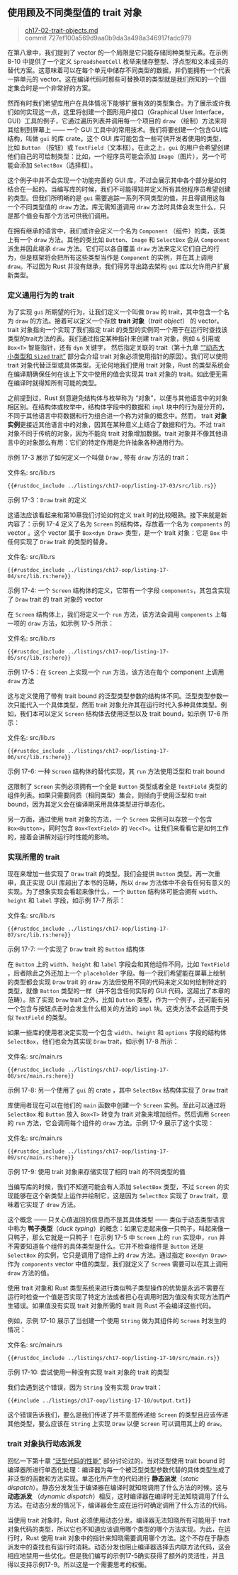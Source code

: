 ## 使用顾及不同类型值的 trait 对象

> [ch17-02-trait-objects.md](https://github.com/rust-lang/book/blob/main/src/ch17-02-trait-objects.md)
> <br>
> commit 727ef100a569d9aa0b9da3a498a346917fadc979

 在第八章中，我们提到了 vector 的一个局限是它只能存储同种类型元素。在示例 8-10 中提供了一个定义 `SpreadsheetCell` 枚举来储存整型、浮点型和文本成员的替代方案。这意味着可以在每个单元中储存不同类型的数据，并仍能拥有一个代表一排单元的 vector。这在编译代码时那些可替换项的类型就是我们所知的一个固定集合时是一个非常好的方案。

然而有时我们希望库用户在具体情况下能够扩展有效的类型集合。为了展示或许我们如何实现这一点，这里将创建一个图形用户接口（Graphical User Interface， GUI）工具的例子，它通过遍历列表并调用每一个项目的 `draw` （绘制）方法来将其绘制到屏幕上 —— 一个 GUI 工具中的常用技术。我们将要创建一个包含GUI库结构，叫做 `gui` 的库 crate。这个 GUI 库可能包含一些可供开发者使用的类型，比如 `Button` （按钮）或 `TextField`（文本框）。在此之上，`gui` 的用户会希望创建他们自己的可绘制类型：比如，一个程序员可能会添加 `Image`（图片），另一个可能会添加 `SelectBox`（选择框）。

这个例子中并不会实现一个功能完善的 GUI 库，不过会展示其中各个部分是如何结合在一起的。当编写库的时候，我们不可能得知并定义所有其他程序员希望创建的类型。但我们所明晰的是 `gui` 需要追踪一系列不同类型的值，并且得调用这每一个不同类型值的 `draw` 方法。库无需知道调用 `draw` 方法时具体会发生什么，只是那个值会有那个方法可供我们调用。

在拥有继承的语言中，我们或许会定义一个名为 `Component` （组件）的类，该类上有一个 `draw` 方法。其他的类比如 `Button`、`Image` 和 `SelectBox` 会从 `Component` 派生并因此继承 `draw` 方法。它们可以各自覆盖 `draw` 方法来定义它们自己的行为，但是框架将会把所有这些类型当作是 `Component` 的实例，并在其上调用 `draw`。不过因为 Rust 并没有继承，我们得另寻出路去架构 `gui` 库以允许用户扩展新类型。

### 定义通用行为的 trait

为了实现 `gui` 所期望的行为，让我们定义一个叫做 `Draw` 的 trait，其中包含一个名为 `draw` 的方法。接着可以定义一个存放 **trait 对象**（*trait object*） 的 vector。trait 对象指向一个实现了我们指定 trait 的类型的实例同一个用于在运行时查找该类型的trait方法的表。我们通过指定某种指针来创建 trait 对象，例如 `&` 引用或  `Box<T>` 智能指针，还有 `dyn`  关键字， 然后指定关联的 trait（第十九章  [““动态大小类型和 `Sized` trait”][dynamically-sized] 部分会介绍 trait 对象必须使用指针的原因）。我们可以使用 trait 对象代替泛型或具体类型。无论何地我们使用 trait 对象，Rust 的类型系统会在编译期确保任何在该上下文中使用的值会实现其 trait 对象的 trait。如此便无需在编译时就得知所有可能的类型。

之前提到过，Rust 刻意避免结构体与枚举称为 “对象”，以便与其他语言中的对象相区别。在结构体或枚举中，结构体字段中的数据和 `impl` 块中的行为是分开的，不同于其他语言中将数据和行为组合进一个称为对象的概念中。然而， trait **对象实例**更接近其他语言中的对象，因其在某种意义上结合了数据和行为。不过 trait 对象不同于传统的对象，因为不能向 trait 对象增加数据。trait 对象并不像其他语言中的对象那么有用：它们的特定作用是允许抽象各种通用行为。

示例 17-3 展示了如何定义一个叫做 `Draw` , 带有 `draw` 方法的 trait：

<span class="filename">文件名: src/lib.rs</span>

```rust,noplayground
{{#rustdoc_include ../listings/ch17-oop/listing-17-03/src/lib.rs}}
```

<span class="caption">示例 17-3：`Draw` trait 的定义</span>

这语法应该看起来和第10章我们讨论如何定义 trait 时的比较眼熟。接下来就是新内容了：示例 17-4 定义了名为 `Screen` 的结构体，存放着一个名为 `components` 的 vector 。这个 vector 属于 `Box<dyn Draw>` 类型，是一个 trait 对象：它是 `Box` 中任何实现了 `Draw` trait 的类型的替身。

<span class="filename">文件名: src/lib.rs</span>

```rust,noplayground
{{#rustdoc_include ../listings/ch17-oop/listing-17-04/src/lib.rs:here}}
```

<span class="caption">示例 17-4: 一个 `Screen` 结构体的定义，它带有一个字段 `components`，其包含实现了 `Draw` trait 的 trait 对象的 vector</span>

在 `Screen` 结构体上，我们将定义一个 `run` 方法，该方法会调用 `components` 上每一项的 `draw` 方法，如示例 17-5 所示：

<span class="filename">文件名: src/lib.rs</span>

```rust,noplayground
{{#rustdoc_include ../listings/ch17-oop/listing-17-05/src/lib.rs:here}}
```

<span class="caption">示例 17-5：在 `Screen` 上实现一个 `run` 方法，该方法在每个 component 上调用 `draw` 方法</span>

这与定义使用了带有 trait bound 的泛型类型参数的结构体不同。泛型类型参数一次只能代入一个具体类型，然而 trait 对象允许其在运行时代入多种具体类型。例如，我们本可以定义 `Screen` 结构体去使用泛型以及 trait bound，如示例 17-6 所示：

<span class="filename">文件名: src/lib.rs</span>

```rust,noplayground
{{#rustdoc_include ../listings/ch17-oop/listing-17-06/src/lib.rs:here}}
```

<span class="caption">示例 17-6: 一种 `Screen` 结构体的替代实现，其 `run` 方法使用泛型和 trait bound</span>

这限制了 `Screen` 实例必须拥有一个全是 `Button` 类型或者全是 `TextField` 类型的组件列表。如果只需要同质（相同类型）集合，则倾向于使用泛型和 trait bound，因为其定义会在编译期采用具体类型进行单态化。

另一方面，通过使用 trait 对象的方法，一个 `Screen` 实例可以存放一个包含 `Box<Button>`，同时包含 `Box<TextField>` 的 `Vec<T>`。让我们来看看它是如何工作的，接着会讲解对运行时性能的影响。

### 实现所需的 trait

现在来增加一些实现了 `Draw` trait 的类型。我们会提供 `Button` 类型。再一次重申，真正实现 GUI 库超出了本书的范畴，所以 `draw` 方法体中不会有任何有意义的实现。为了想象实现会看起来像什么，一个 `Button` 结构体可能会拥有 `width`、`height` 和 `label` 字段，如示例 17-7 所示：

<span class="filename">文件名: src/lib.rs</span>

```rust,noplayground
{{#rustdoc_include ../listings/ch17-oop/listing-17-07/src/lib.rs:here}}
```

<span class="caption">示例 17-7: 一个实现了 `Draw` trait 的 `Button` 结构体</span>

在 `Button` 上的 `width`、`height` 和 `label` 字段会和其他组件不同，比如 `TextField` ，后者除此之外还加上一个 `placeholder` 字段。每一个我们希望能在屏幕上绘制的类型都会实现 `Draw` trait 的 `draw` 方法但使用不同的代码来定义如何绘制特定的类型，就像 `Button` 类型的一样（并不包含任何实际的 GUI 代码，这超出了本章的范畴）。除了实现 `Draw` trait 之外，比如 `Button` 类型，作为一个例子，还可能有另一个包含与按钮点击时会发生什么相关的方法的 `impl` 块。这类方法不会适用于类似 `TextField` 的类型。

如果一些库的使用者决定实现一个包含 `width`、`height` 和 `options` 字段的结构体 `SelectBox`，他们也会为其实现 `Draw` trait，如示例 17-8 所示：

<span class="filename">文件名: src/main.rs</span>

```rust,ignore
{{#rustdoc_include ../listings/ch17-oop/listing-17-08/src/main.rs:here}}
```

<span class="caption">示例 17-8: 另一个使用了 `gui` 的 crate ，其中 `SelectBox` 结构体实现了 `Draw` trait</span>

库使用者现在可以在他们的 `main` 函数中创建一个 `Screen` 实例。至此可以通过将 `SelectBox` 和 `Button` 放入 `Box<T>` 转变为 trait 对象来增加组件。然后调用 `Screen` 的 `run` 方法，它会调用每个组件的 `draw` 方法。示例 17-9 展示了这个实现：

<span class="filename">文件名: src/main.rs</span>

```rust,ignore
{{#rustdoc_include ../listings/ch17-oop/listing-17-09/src/main.rs:here}}
```

<span class="caption">示例 17-9: 使用 trait 对象来存储实现了相同 trait 的不同类型的值</span>

当编写库的时候，我们不知道可能会有人添加 `SelectBox` 类型，不过 `Screen` 的实现能够在这个新类型上运作并绘制它，这是因为 `SelectBox` 实现了 `Draw` trait，意味着它实现了 `draw` 方法。

这个概念 —— 只关心值返回的信息而不是其具体类型 —— 类似于动态类型语言中称为 **鸭子类型**（*duck typing*）的概念：如果它走起来像一只鸭子，叫起来像一只鸭子，那么它就是一只鸭子！在示例 17-5 中 `Screen` 上的 `run` 实现中，`run` 并不需要知道各个组件的具体类型是什么。它并不检查组件是 `Button` 还是 `SelectBox` 的实例，它只是调用了组件上的 `draw` 方法。通过指定 `Box<dyn Draw>` 作为 `components` vector 中值的类型，我们就定义了 `Screen` 需要可以在其上调用 `draw` 方法的值。

使用 trait 对象和 Rust 类型系统来进行类似鸭子类型操作的优势是永远不需要在运行时检查一个值是否实现了特定方法或者担心在调用时因为值没有实现方法而产生错误。如果值没有实现 trait 对象所需的 trait 则 Rust 不会编译这些代码。

例如，示例 17-10 展示了当创建一个使用 `String` 做为其组件的 `Screen` 时发生的情况：

<span class="filename">文件名: src/main.rs</span>

```rust,ignore,does_not_compile
{{#rustdoc_include ../listings/ch17-oop/listing-17-10/src/main.rs}}
```

<span class="caption">示例 17-10: 尝试使用一种没有实现 trait 对象的 trait 的类型</span>

我们会遇到这个错误，因为 `String` 没有实现 `Draw` trait：

```console
{{#include ../listings/ch17-oop/listing-17-10/output.txt}}
```

这个错误告诉我们，要么是我们传递了并不意图传递给 `Screen` 的类型且应该传递其他类型，要么应该在 `String` 上实现 `Draw` 以便 `Screen` 可以调用其上的 `draw`。

### trait 对象执行动态派发

回忆一下第十章 [“泛型代码的性能”][performance-of-code-using-generics] 部分讨论过的，当对泛型使用 trait bound 时编译器所进行单态化处理：编译器为每一个被泛型类型参数代替的具体类型生成了非泛型的函数和方法实现。单态化所产生的代码进行 **静态派发**（*static dispatch*）。静态分发发生于编译器在编译时就知晓调用了什么方法的时候。这与 **动态派发** （*dynamic dispatch*）相反，这时编译器在编译时无法知晓调用了什么方法。在动态分发的情况下，编译器会生成在运行时确定调用了什么方法的代码。

当使用 trait 对象时，Rust 必须使用动态分发。编译器无法知晓所有可能用于 trait 对象代码的类型，所以它也不知道应该调用哪个类型的哪个方法实现。为此，在运行时，Rust 使用 trait 对象中的指针来知晓需要调用哪个方法。这个不存在于静态派发中的查找也有运行时消耗。动态分发也阻止编译器选择去内联方法代码，这会相应地禁用一些优化。但是我们编写的示例17-5确实获得了额外的灵活性，并且得以支持示例17-9。所以这是一个需要思考的权衡。


[performance-of-code-using-generics]:
ch10-01-syntax.html#泛型代码的性能
[dynamically-sized]: ch19-04-advanced-types.html#动态大小类型和-sized-trait
[Rust RFC 255 ref]: https://github.com/rust-lang/rfcs/blob/master/text/0255-object-safety.md
[Rust Reference ref]: https://doc.rust-lang.org/reference/items/traits.html#object-safety